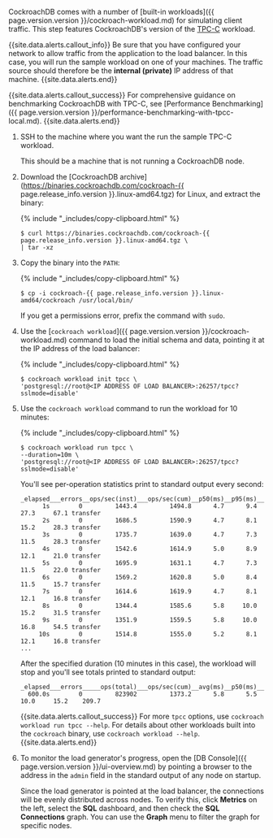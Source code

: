 CockroachDB comes with a number of [built-in workloads]({{ page.version.version }}/cockroach-workload.md) for simulating client traffic. This step features CockroachDB's version of the [TPC-C](http://www.tpc.org/tpcc/) workload.

{{site.data.alerts.callout_info}}
Be sure that you have configured your network to allow traffic from the application to the load balancer. In this case, you will run the sample workload on one of your machines. The traffic source should therefore be the **internal (private)** IP address of that machine.
{{site.data.alerts.end}}

{{site.data.alerts.callout_success}}
For comprehensive guidance on benchmarking CockroachDB with TPC-C, see [Performance Benchmarking]({{ page.version.version }}/performance-benchmarking-with-tpcc-local.md).
{{site.data.alerts.end}}

1. SSH to the machine where you want the run the sample TPC-C workload.

    This should be a machine that is not running a CockroachDB node.

1. Download the [CockroachDB archive](https://binaries.cockroachdb.com/cockroach-{{ page.release_info.version }}.linux-amd64.tgz) for Linux, and extract the binary:

    {% include "_includes/copy-clipboard.html" %}
    ~~~ shell
    $ curl https://binaries.cockroachdb.com/cockroach-{{ page.release_info.version }}.linux-amd64.tgz \
    | tar -xz
    ~~~

1. Copy the binary into the `PATH`:

    {% include "_includes/copy-clipboard.html" %}
    ~~~ shell
    $ cp -i cockroach-{{ page.release_info.version }}.linux-amd64/cockroach /usr/local/bin/
    ~~~

    If you get a permissions error, prefix the command with `sudo`.

1. Use the [`cockroach workload`]({{ page.version.version }}/cockroach-workload.md) command to load the initial schema and data, pointing it at the IP address of the load balancer:

    {% include "_includes/copy-clipboard.html" %}
    ~~~ shell
    $ cockroach workload init tpcc \
    'postgresql://root@<IP ADDRESS OF LOAD BALANCER>:26257/tpcc?sslmode=disable'
    ~~~

1. Use the `cockroach workload` command to run the workload for 10 minutes:

    {% include "_includes/copy-clipboard.html" %}
    ~~~ shell
    $ cockroach workload run tpcc \
    --duration=10m \
    'postgresql://root@<IP ADDRESS OF LOAD BALANCER>:26257/tpcc?sslmode=disable'
    ~~~

    You'll see per-operation statistics print to standard output every second:

    ~~~
    _elapsed___errors__ops/sec(inst)___ops/sec(cum)__p50(ms)__p95(ms)__p99(ms)_pMax(ms)
          1s        0         1443.4         1494.8      4.7      9.4     27.3     67.1 transfer
          2s        0         1686.5         1590.9      4.7      8.1     15.2     28.3 transfer
          3s        0         1735.7         1639.0      4.7      7.3     11.5     28.3 transfer
          4s        0         1542.6         1614.9      5.0      8.9     12.1     21.0 transfer
          5s        0         1695.9         1631.1      4.7      7.3     11.5     22.0 transfer
          6s        0         1569.2         1620.8      5.0      8.4     11.5     15.7 transfer
          7s        0         1614.6         1619.9      4.7      8.1     12.1     16.8 transfer
          8s        0         1344.4         1585.6      5.8     10.0     15.2     31.5 transfer
          9s        0         1351.9         1559.5      5.8     10.0     16.8     54.5 transfer
         10s        0         1514.8         1555.0      5.2      8.1     12.1     16.8 transfer
    ...
    ~~~

    After the specified duration (10 minutes in this case), the workload will stop and you'll see totals printed to standard output:

    ~~~
    _elapsed___errors_____ops(total)___ops/sec(cum)__avg(ms)__p50(ms)__p95(ms)__p99(ms)_pMax(ms)__result
      600.0s        0         823902         1373.2      5.8      5.5     10.0     15.2    209.7
    ~~~

    {{site.data.alerts.callout_success}}
    For more `tpcc` options, use `cockroach workload run tpcc --help`. For details about other workloads built into the `cockroach` binary, use `cockroach workload --help`.
    {{site.data.alerts.end}}

1. To monitor the load generator's progress, open the [DB Console]({{ page.version.version }}/ui-overview.md) by pointing a browser to the address in the `admin` field in the standard output of any node on startup.

    Since the load generator is pointed at the load balancer, the connections will be evenly distributed across nodes. To verify this, click **Metrics** on the left, select the **SQL** dashboard, and then check the **SQL Connections** graph. You can use the **Graph** menu to filter the graph for specific nodes.
